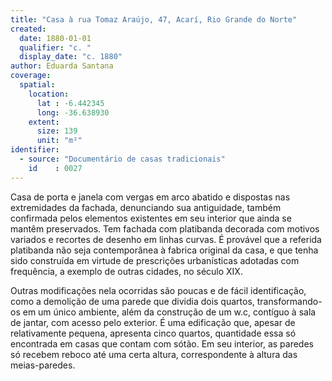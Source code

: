 ```yaml
---
title: "Casa à rua Tomaz Araújo, 47, Acarí, Rio Grande do Norte"
created:
  date: 1880-01-01
  qualifier: "c. "
  display_date: "c. 1880"
author: Eduarda Santana
coverage:
  spatial:
    location:
      lat : -6.442345
      long: -36.638930
    extent:
      size: 139
      unit: "m²"
identifier:
  - source: "Documentário de casas tradicionais"
    id    : 0027
---
```


Casa de porta e janela com vergas em arco abatido e dispostas nas extremidades da fachada, denunciando sua antiguidade, também confirmada pelos elementos existentes em seu interior que ainda se mantêm preservados. Tem fachada com platibanda decorada com motivos variados e recortes de desenho em linhas curvas. É provável que a referida platibanda não seja contemporânea à fabrica original da casa, e que tenha sido construída em virtude de prescrições urbanísticas adotadas com frequência, a exemplo de outras cidades, no século XIX.

Outras modificações nela ocorridas são poucas e de fácil identificação, como a demolição de uma parede que dividia dois quartos, transformando-os em um único ambiente, além da construção de um w.c, contíguo à sala de jantar, com acesso pelo exterior. É uma edificação que, apesar de relativamente pequena, apresenta cinco quartos, quantidade essa só encontrada em casas que contam com sótão. Em seu interior, as paredes só recebem reboco até uma certa altura, correspondente à altura das meias-paredes.
